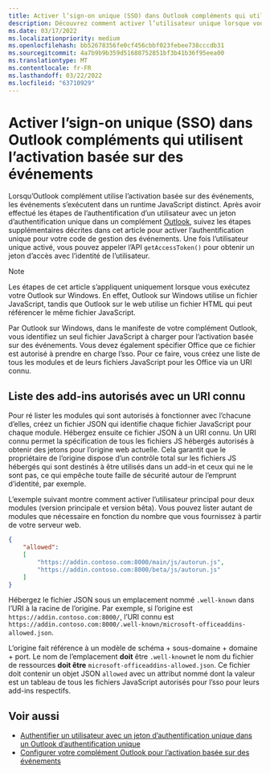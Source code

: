 ```yaml
---
title: Activer l’sign-on unique (SSO) dans Outlook compléments qui utilisent l’activation basée sur des événements
description: Découvrez comment activer l’utilisateur unique lorsque vous travaillez dans un complément d’activation basé sur des événements.
ms.date: 03/17/2022
ms.localizationpriority: medium
ms.openlocfilehash: bb52678356fe0cf456cbbf023febee738cccdb31
ms.sourcegitcommit: 4a7b9b9b359d51688752851bf3b41b36f95eea00
ms.translationtype: MT
ms.contentlocale: fr-FR
ms.lasthandoff: 03/22/2022
ms.locfileid: "63710929"
---
```

# <a name="enable-single-sign-on-sso-in-outlook-add-ins-that-use-event-based-activation"></a>Activer l’sign-on unique (SSO) dans Outlook compléments qui utilisent l’activation basée sur des événements

Lorsqu’Outlook complément utilise l’activation basée sur des événements, les événements s’exécutent dans un runtime JavaScript distinct. Après avoir effectué les étapes de l’authentification d’un utilisateur avec un jeton d’authentification unique dans un complément [Outlook](authenticate-a-user-with-an-sso-token.md), suivez les étapes supplémentaires décrites dans cet article pour activer l’authentification unique pour votre code de gestion des événements. Une fois l’utilisateur unique activé, vous pouvez appeler l’API `getAccessToken()` pour obtenir un jeton d’accès avec l’identité de l’utilisateur.

> [!NOTE]
> Les étapes de cet article s’appliquent uniquement lorsque vous exécutez votre Outlook sur Windows. En effet, Outlook sur Windows utilise un fichier JavaScript, tandis que Outlook sur le web utilise un fichier HTML qui peut référencer le même fichier JavaScript.

Par Outlook sur Windows, dans le manifeste de votre complément Outlook, vous identifiez un seul fichier JavaScript à charger pour l’activation basée sur des événements. Vous devez également spécifier Office que ce fichier est autorisé à prendre en charge l’sso. Pour ce faire, vous créez une liste de tous les modules et de leurs fichiers JavaScript pour les Office via un URI connu.

## <a name="list-allowed-add-ins-with-a-well-known-uri"></a>Liste des add-ins autorisés avec un URI connu

Pour ré lister les modules qui sont autorisés à fonctionner avec l’chacune d’elles, créez un fichier JSON qui identifie chaque fichier JavaScript pour chaque module. Hébergez ensuite ce fichier JSON à un URI connu. Un URI connu permet la spécification de tous les fichiers JS hébergés autorisés à obtenir des jetons pour l’origine web actuelle. Cela garantit que le propriétaire de l’origine dispose d’un contrôle total sur les fichiers JS hébergés qui sont destinés à être utilisés dans un add-in et ceux qui ne le sont pas, ce qui empêche toute faille de sécurité autour de l’emprunt d’identité, par exemple.

L’exemple suivant montre comment activer l’utilisateur principal pour deux modules (version principale et version bêta). Vous pouvez lister autant de modules que nécessaire en fonction du nombre que vous fournissez à partir de votre serveur web.

```json
{
    "allowed":
    [
        "https://addin.contoso.com:8000/main/js/autorun.js",
        "https://addin.contoso.com:8000/beta/js/autorun.js"
    ]
}
```

Hébergez le fichier JSON sous un emplacement nommé `.well-known` dans l’URI à la racine de l’origine. Par exemple, si l’origine est `https://addin.contoso.com:8000/`, l’URI connu est `https://addin.contoso.com:8000/.well-known/microsoft-officeaddins-allowed.json`.

L’origine fait référence à un modèle de schéma + sous-domaine + domaine + port. Le nom de l’emplacement **doit** être `.well-known`et le nom du fichier de ressources **doit être** `microsoft-officeaddins-allowed.json`. Ce fichier doit contenir un objet JSON `allowed` avec un attribut nommé dont la valeur est un tableau de tous les fichiers JavaScript autorisés pour l’sso pour leurs add-ins respectifs.

## <a name="see-also"></a>Voir aussi

- [Authentifier un utilisateur avec un jeton d’authentification unique dans un Outlook d’authentification unique](authenticate-a-user-with-an-sso-token.md)
- [Configurer votre complément Outlook pour l’activation basée sur des événements](autolaunch.md)
